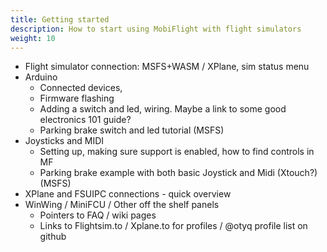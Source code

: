 ```yaml
---
title: Getting started
description: How to start using MobiFlight with flight simulators
weight: 10
---
```


- Flight simulator connection: MSFS+WASM / XPlane, sim status menu
- Arduino
  - Connected devices,
  - Firmware flashing
  - Adding a switch and led, wiring. Maybe a link to some good electronics 101 guide?
  - Parking brake switch and led tutorial (MSFS)
- Joysticks and MIDI
  - Setting up, making sure support is enabled, how to find controls in MF
  - Parking brake example with both basic Joystick and Midi (Xtouch?) (MSFS)
- XPlane and FSUIPC connections - quick overview
- WinWing / MiniFCU / Other off the shelf panels
  - Pointers to FAQ / wiki pages
  - Links to Flightsim.to / Xplane.to for profiles / @otyq profile list on github
